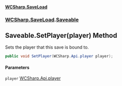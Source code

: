 #### [WCSharp\.SaveLoad](README.md 'README')
### [WCSharp\.SaveLoad](WCSharp.SaveLoad.md 'WCSharp\.SaveLoad').[Saveable](WCSharp.SaveLoad.Saveable.md 'WCSharp\.SaveLoad\.Saveable')

## Saveable\.SetPlayer\(player\) Method

Sets the player that this save is bound to\.

```csharp
public void SetPlayer(WCSharp.Api.player player);
```
#### Parameters

<a name='WCSharp.SaveLoad.Saveable.SetPlayer(WCSharp.Api.player).player'></a>

`player` [WCSharp\.Api\.player](https://learn.microsoft.com/en-us/dotnet/api/wcsharp.api.player 'WCSharp\.Api\.player')